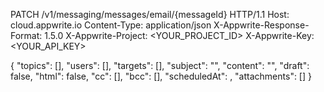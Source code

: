 PATCH /v1/messaging/messages/email/{messageId} HTTP/1.1
Host: cloud.appwrite.io
Content-Type: application/json
X-Appwrite-Response-Format: 1.5.0
X-Appwrite-Project: &lt;YOUR_PROJECT_ID&gt;
X-Appwrite-Key: &lt;YOUR_API_KEY&gt;

{
  "topics": [],
  "users": [],
  "targets": [],
  "subject": "<SUBJECT>",
  "content": "<CONTENT>",
  "draft": false,
  "html": false,
  "cc": [],
  "bcc": [],
  "scheduledAt": ,
  "attachments": []
}
